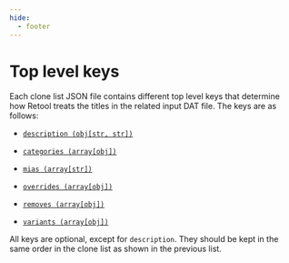 ```yaml
---
hide:
  - footer
---
```


# Top level keys

Each clone list JSON file contains different top level keys that determine how Retool
treats the titles in the related input DAT file. The keys are as follows:

* [`description (obj[str, str])`](contribute-clone-lists-description.md)

* [`categories (array[obj])`](contribute-clone-lists-categories.md)

* [`mias (array[str])`](contribute-clone-lists-mias.md)

* [`overrides (array[obj])`](contribute-clone-lists-overrides.md)

* [`removes (array[obj])`](contribute-clone-lists-removes.md)

* [`variants (array[obj])`](contribute-clone-lists-variants.md)

All keys are optional, except for `description`. They should be kept in the same order in
the clone list as shown in the previous list.
